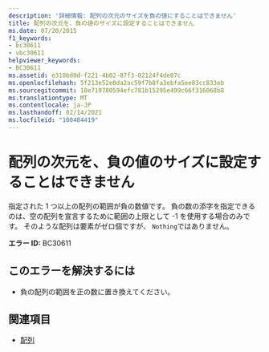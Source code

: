 ```yaml
---
description: '詳細情報: 配列の次元のサイズを負の値にすることはできません'
title: 配列の次元を、負の値のサイズに設定することはできません
ms.date: 07/20/2015
f1_keywords:
- bc30611
- vbc30611
helpviewer_keywords:
- BC30611
ms.assetid: e310bd0d-f221-4b02-87f3-02124f4de87c
ms.openlocfilehash: 5f213e52e0da2ac59f7b8fa3ebfa5ee83cc833eb
ms.sourcegitcommit: 10e719780594efc781b15295e499c66f316068b8
ms.translationtype: MT
ms.contentlocale: ja-JP
ms.lasthandoff: 02/14/2021
ms.locfileid: "100484419"
---
```

# <a name="array-dimensions-cannot-have-a-negative-size"></a>配列の次元を、負の値のサイズに設定することはできません

指定された 1 つ以上の配列の範囲が負の数値です。 負の数の添字を指定できるのは、空の配列を宣言するために範囲の上限として -1 を使用する場合のみです。 そのような配列は要素がゼロ個ですが、 `Nothing`ではありません。  
  
 **エラー ID:** BC30611  
  
## <a name="to-correct-this-error"></a>このエラーを解決するには  
  
- 負の配列の範囲を正の数に置き換えてください。  
  
## <a name="see-also"></a>関連項目

- [配列](../programming-guide/language-features/arrays/index.md)
